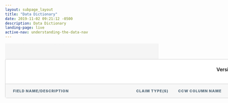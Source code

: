 ```yaml
---
layout: subpage_layout
title: "Data Dictionary"
date: 2019-11-02 09:21:12 -0500
description: Data Dictionary
landing-page: live
active-nav: understanding-the-data-nav
---
```


<style>
  .bg-light-grey {
    background-color: #f5f5f5;
  }

  .sticky {
    position: fixed;
    top: 90px;
    left: 5%;
  }

  #scroll-to-top {
    position: fixed;
    bottom: 20px;
    right: 20px;
    z-index: 2;
    background-color: #323A45;
    padding: 16px;
    border-radius: 50%;
    padding: 13px 17px;
    color: white;
    cursor: pointer;
    display: none;
  }

  .show {
    display: block !important;
  }

  .data-dictionary__wrapper {
    width: 90vw;
    margin: 0 auto;
    background-color: white;
    border-radius: 5px;
    border: 1px solid #CCCCCC;
  }

  .header-meta-data {
    display: flex;
    align-items: center;
    padding: 10px 20px;
    height: 60px;
    border-bottom: 1px solid #CCCCCC;
  }

  .header-meta-data .definition-count {
    font-size: 20px;
    font-weight: 600;
  }

  .header-meta-data>div {
    flex: 1;
  }

  .inputs__wrapper {
    display: flex;
    justify-content: end;
  }

  .inputs__wrapper label {
    font-size: 16px;
    font-weight: 600;
  }

  .column-headers {
    position: relative;
    text-transform: uppercase;
    display: flex;
    font-size: 13px;
    background-color: #F7F7F7;
    font-weight: 900;
    font-size: 12px;
    line-height: 15px;
    letter-spacing: 1px;
    color: #667987;
  }

  .column-headers>div {
    padding: 15px 10px;
  }

  .column-headers .legend {
    padding: 0;
  }

  .section-title {
    font-family: 'Montserrat';
    font-style: normal;
    background-color: #727f8f;
    font-size: 12px;
    line-height: 14px;
    font-weight: 700;
    letter-spacing: 1px;
    color: white;
    text-align: left;
    padding: 10px 15px;
    text-transform: uppercase
  }

  .column-headers .field-name-desc {
    width: 31%;
  }

  .claim-type {
    width: 10%;
  }

  .ccw-column-name {
    width: 12%;
  }

  .type-size {
    width: 10%;
  }

  .example {
    width: 34%;
    padding: 15px;
  }

  .definition {
    display: flex;
    overflow: auto;
  }

  .definition-example__wrapper {
    display: flex;
  }

  .definition-example__wrapper .example {
    width: 37%;
    display: flex;
    margin: 0;
    position: relative;
  }

  .definition-example__wrapper .legend {
    display: none;
  }

  .definition-example__wrapper .example .number-marker {
    margin-left: -15px;
  }

  .number-marker {
    display: inline-flex;
    width: 20px;
    height: 20px;
    background-color: #0179C9;
    color: white;
    border-radius: 10px;
    justify-content: center;
    align-items: center;
    font-size: 12px;
    letter-spacing: -1px;
  }

  .definition__wrapper {
    display: block;
    width: 63%;
  }

  .definition__wrapper>div:not(:nth-child(1)) {
    border-top: 1px solid #CCCCCC;
  }

  .definition>div {
    padding: 15px;
    overflow-wrap: break-word;
  }

  .definition .field-name-desc__wrapper {
    width: 49%;
    margin-left: 15px;
  }

  .definition .field-name-desc__wrapper .field-name {
    font-weight: bold;
  }

  .definition .field-name-desc__wrapper .field-name .number-marker {
    margin-left: -25px;
    position: absolute;
  }

  .definition .claim-type {
    width: 16%;
  }

  .definition .ccw-column-name {
    width: 19%;
  }

  .definition .type-size {
    width: 16%;
  }

  .blue-highlight {
    background-color: #BBEFFF;
  }

  .red-highlight {
    background-color: #FFCACD;
  }

  .legend {
    position: absolute;
    right: 10px;
    top: 10px;
    display: flex;
    font-style: normal;
    font-weight: 400;
    font-size: 11px;
    line-height: 18px;
    text-transform: none;
  }

  .legend>pre {
    padding: 3px 7px;
    border: none;
    font-weight: 400;
    font-size: 12px;
    color: black
  }

  .legend>pre:first-child {
    margin-right: 10px;
  }

  .description {
    width: 90vw;
    margin: 0 auto;
    padding-bottom: 30px;
  }

  .sticky {
    position: fixed;
    width: calc(90vw - 2px);
    z-index: 1;
    top: 70px;
    left: 0;
    right: 0;
    margin: 0 auto;
  }

  @media only screen and (max-width: 990px) {
    .definition-example__wrapper {
      flex-direction: column;
    }

    .definition__wrapper {
      width: 100%
    }

    .legend {
      display: none;
    }

    .definition-example__wrapper .example {
      width: 100%;
      max-height: 250px;
    }

    .column-headers .field-name-desc {
      width: 49%;
      margin-left: 15px;
    }

    .claim-type {
      width: 15%;
    }

    .ccw-column-name {
      width: 19%;
    }

    .type-size {
      width: 15%;
    }

    .example {
      display: none;
    }

    .definition-example__wrapper .legend {
      display: flex;
    }

    .sticky {
      top: 63px;
    }
  }
</style>

<script src="assets/js/data-dictionary-parser.js"></script>
<script>
  $(document).ready(function () {
    $('#versions').val('r4-v2')
  })
  function getVersionValue (sel) {
    callFetch(sel.value)
  }
  window.onscroll = function () { scrollSpy() };
  let offset = 0
  $(document).ready(() => {
    offset = $(".column-headers").offset().top + 115
  })

  function scrollSpy () {
    if (window.pageYOffset > offset) {
      $(".column-headers").addClass("sticky");
    } else {
      $(".column-headers").removeClass("sticky");
    }
  } 
</script>

<section class="bg-light-grey page-section py-5" role="main" id="Top">
  <svg class="shape-divider" preserveAspectRatio="xMidYMin slice" version="1.1" xmlns="http://www.w3.org/2000/svg"
    xmlns:xlink="http://www.w3.org/1999/xlink" x="0px" y="0px" viewBox="0 0 1034.2 43.8"
    style="enable-background:new 0 0 1034.2 43.8;" xml:space="preserve" alt="divider">
    <path fill="#f5f5f5" d="M0,21.3c0,0,209.3-48,517.1,0s517.1,0,517.1,0v22.5H0V21.3z" />
  </svg>
  <div class='description'></div>
  <div class='data-dictionary__wrapper'>
    <div class='header'>
      <div class='header-meta-data'>
        <div class='definition-count'></div>
        <div class='inputs__wrapper'>
          <div>
            <form>
              <label for="versions">Version:</label>
              <select name="versions" id="versions" onchange="getVersionValue(this);">
                <option value="r4-v2">R4 (v2)</option>
                <option value="stu3-v1">STU3 (v1)</option>
              </select>
            </form>
          </div>
        </div>
      </div>
      <div class='column-headers'>
        <div class='field-name-desc'>field name/description</div>
        <div class='claim-type'>claim type(s)</div>
        <div class='ccw-column-name'>ccw column name</div>
        <div class='type-size'>type (size)</div>
        <div class='example'>example</div>
        <div class='legend'>
          <pre class='red-highlight'>value</pre>
          <pre class='blue-highlight'>descriminator</pre>
        </div>
      </div>
    </div>
    <div id="data_dictionary"></div>
  </div>
</section>
